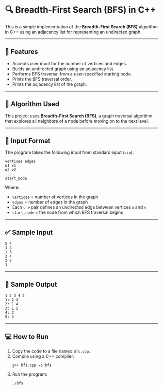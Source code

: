 # 🔍 Breadth-First Search (BFS) in C++

This is a simple implementation of the **Breadth-First Search (BFS)** algorithm in C++ using an adjacency list for representing an undirected graph.

---

## 📌 Features

- Accepts user input for the number of vertices and edges.
- Builds an undirected graph using an adjacency list.
- Performs BFS traversal from a user-specified starting node.
- Prints the BFS traversal order.
- Prints the adjacency list of the graph.

---

## 🧠 Algorithm Used

This project uses **Breadth-First Search (BFS)**, a graph traversal algorithm that explores all neighbors of a node before moving on to the next level.

---

## 📂 Input Format

The program takes the following input from standard input (`cin`):

```
vertices edges
u1 v1
u2 v2
...
start_node
```

Where:
- `vertices` = number of vertices in the graph
- `edges` = number of edges in the graph
- Each `u v` pair defines an undirected edge between vertices `u` and `v`
- `start_node` = the node from which BFS traversal begins

---

## ✅ Sample Input

```
5 4
1 2
1 3
2 4
3 5
1
```

---

## 🔁 Sample Output

```
1 2 3 4 5
1: 2 3 
2: 1 4 
3: 1 5 
4: 2 
5: 3 
```

---

## 💻 How to Run

1. Copy the code to a file named `bfs.cpp`.
2. Compile using a C++ compiler:
   ```
   g++ bfs.cpp -o bfs
   ```
3. Run the program:
   ```
   ./bfs
   ```
